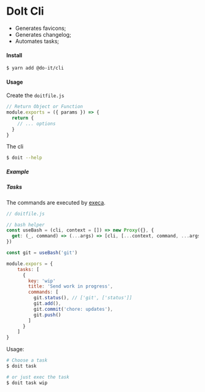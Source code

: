 # DoIt Cli

- Generates favicons;
- Generates changelog;
- Automates tasks;

#### Install

```bash
$ yarn add @do-it/cli
```

#### Usage

Create the `doitfile.js`

```js
// Return Object or Function
module.exports = ({ params }) => {
  return {
    // ... options
  }
}

```

The cli

```bash
$ doit --help
```

##### Example

##### Tasks

The commands are executed by [execa](https://www.npmjs.com/package/execa).


```js
// doitfile.js

// bash helper
const useBash = (cli, context = []) => new Proxy({}, {
  get: (_, command) => (...args) => [cli, [...context, command, ...args]]
})

const git = useBash('git')

module.expors = {
    tasks: [
      {
        key: 'wip'
        title: 'Send work in progress',
        commands: [
          git.status(), // ['git', ['status']]
          git.add(),
          git.commit('chore: updates'),
          git.push()
        ]
      }
    ]
}
```

Usage:

```bash
# Choose a task
$ doit task 

# or just exec the task
$ doit task wip
```

